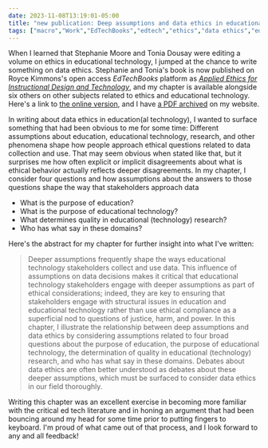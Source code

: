 ```yaml
---
date: 2023-11-08T13:19:01-05:00
title: "new publication: Deep assumptions and data ethics in educational technology"
tags: ["macro","Work","EdTechBooks","edtech","ethics","data ethics","education","Stephanie Moore","Tonia Dousay","Royce Kimmons"]
---
```

When I learned that Stephanie Moore and Tonia Dousay were editing a volume on ethics in educational technology, I jumped at the chance to write something on data ethics. Stephanie and Tonia's book is now published on Royce Kimmons's open access *EdTechBooks* platform as *[Applied Ethics for Instructional Design and Technology](https://edtechbooks.org/applied_ethics_idt)*, and my chapter is available alongside six others on other subjects related to ethics and educational technology. Here's a link to [the online version](https://edtechbooks.org/applied_ethics_idt/edtech_data_ethics), and I have [a PDF archived](https://spencergreenhalgh.com/Greenhalgh_2023_data_ethics.pdf) on my website.

In writing about data ethics in education(al technology), I wanted to surface something that had been obvious to me for some time: Different assumptions about education, educational technology, research, and other phenomena shape how people approach ethical questions related to data collection and use. That may seem obvious when stated like that, but it surprises me how often explicit or implicit disagreements about what is ethical behavior actually reflects deeper disagreements. In my chapter, I consider four questions and how assumptions about the answers to those questions shape the way that stakeholders approach data 

* What is the purpose of education?
* What is the purpose of educational technology?
* What determines quality in educational (technology) research?
* Who has what say in these domains?

Here's the abstract for my chapter for further insight into what I've written: 

> Deeper assumptions frequently shape the ways educational technology stakeholders collect and use data. This influence of assumptions on data decisions makes it critical that educational technology stakeholders engage with deeper assumptions as part of ethical considerations; indeed, they are key to ensuring that stakeholders engage with structural issues in education and educational technology rather than use ethical compliance as a superficial nod to questions of justice, harm, and power. In this chapter, I illustrate the relationship between deep assumptions and data ethics by considering assumptions related to four broad questions about the purpose of education, the purpose of educational technology, the determination of quality in educational (technology) research, and who has what say in these domains. Debates about data ethics are often better understood as debates about these deeper assumptions, which must be surfaced to consider data ethics in our field thoroughly.

Writing this chapter was an excellent exercise in becoming more familiar with the critical ed tech literature and in honing an argument that had been bouncing around my head for some time prior to putting fingers to keyboard. I'm proud of what came out of that process, and I look forward to any and all feedback!